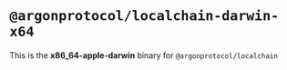 # `@argonprotocol/localchain-darwin-x64`

This is the **x86_64-apple-darwin** binary for `@argonprotocol/localchain`

